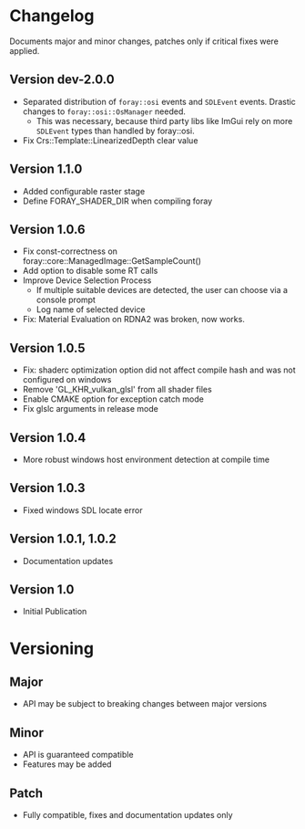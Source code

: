 # Changelog

Documents major and minor changes, patches only if critical fixes were applied.

## Version dev-2.0.0
* Separated distribution of `foray::osi` events and `SDLEvent` events. Drastic changes to `foray::osi::OsManager` needed.
    * This was necessary, because third party libs like ImGui rely on more `SDLEvent` types than handled by foray::osi.
* Fix Crs::Template::LinearizedDepth clear value
## Version 1.1.0
* Added configurable raster stage
* Define FORAY_SHADER_DIR when compiling foray
## Version 1.0.6
* Fix const-correctness on foray::core::ManagedImage::GetSampleCount()
* Add option to disable some RT calls
* Improve Device Selection Process
    * If multiple suitable devices are detected, the user can choose via a console prompt
    * Log name of selected device
* Fix: Material Evaluation on RDNA2 was broken, now works.
## Version 1.0.5
* Fix: shaderc optimization option did not affect compile hash and was not configured on windows
* Remove 'GL_KHR_vulkan_glsl' from all shader files
* Enable CMAKE option for exception catch mode
* Fix glslc arguments in release mode
## Version 1.0.4
* More robust windows host environment detection at compile time
## Version 1.0.3
* Fixed windows SDL locate error
## Version 1.0.1, 1.0.2
* Documentation updates
## Version 1.0
* Initial Publication

# Versioning
## Major
* API may be subject to breaking changes between major versions
## Minor
* API is guaranteed compatible
* Features may be added
## Patch
* Fully compatible, fixes and documentation updates only
